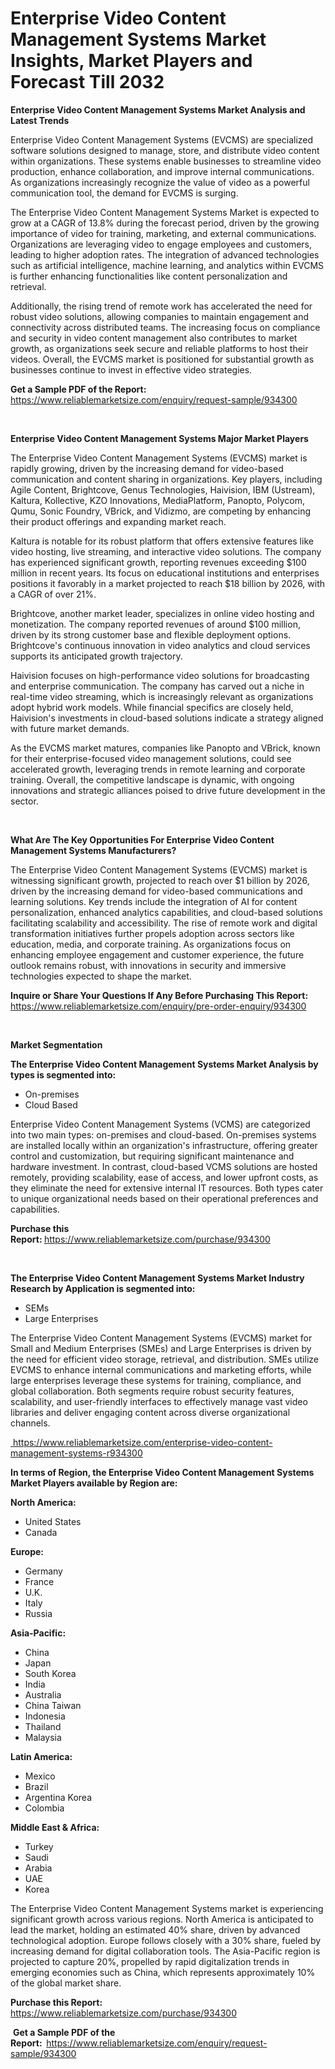<p><h1>Enterprise Video Content Management Systems Market Insights, Market Players and Forecast Till 2032</h1></p><p><strong>Enterprise Video Content Management Systems Market Analysis and Latest Trends</strong></p>
<p><p>Enterprise Video Content Management Systems (EVCMS) are specialized software solutions designed to manage, store, and distribute video content within organizations. These systems enable businesses to streamline video production, enhance collaboration, and improve internal communications. As organizations increasingly recognize the value of video as a powerful communication tool, the demand for EVCMS is surging.</p><p>The Enterprise Video Content Management Systems Market is expected to grow at a CAGR of 13.8% during the forecast period, driven by the growing importance of video for training, marketing, and external communications. Organizations are leveraging video to engage employees and customers, leading to higher adoption rates. The integration of advanced technologies such as artificial intelligence, machine learning, and analytics within EVCMS is further enhancing functionalities like content personalization and retrieval.</p><p>Additionally, the rising trend of remote work has accelerated the need for robust video solutions, allowing companies to maintain engagement and connectivity across distributed teams. The increasing focus on compliance and security in video content management also contributes to market growth, as organizations seek secure and reliable platforms to host their videos. Overall, the EVCMS market is positioned for substantial growth as businesses continue to invest in effective video strategies.</p></p>
<p><strong>Get a Sample PDF of the Report:&nbsp;</strong> <a href="https://www.reliablemarketsize.com/enquiry/request-sample/934300?utm_campaign=3616&utm_medium=2&utm_source=Github&utm_content=ia&utm_term=18042025&utm_id=enterprise-video-content-management-systems">https://www.reliablemarketsize.com/enquiry/request-sample/934300</a></p>
<p>&nbsp;</p>
<p><strong>Enterprise Video Content Management Systems Major Market Players</strong></p>
<p><p>The Enterprise Video Content Management Systems (EVCMS) market is rapidly growing, driven by the increasing demand for video-based communication and content sharing in organizations. Key players, including Agile Content, Brightcove, Genus Technologies, Haivision, IBM (Ustream), Kaltura, Kollective, KZO Innovations, MediaPlatform, Panopto, Polycom, Qumu, Sonic Foundry, VBrick, and Vidizmo, are competing by enhancing their product offerings and expanding market reach.</p><p>Kaltura is notable for its robust platform that offers extensive features like video hosting, live streaming, and interactive video solutions. The company has experienced significant growth, reporting revenues exceeding $100 million in recent years. Its focus on educational institutions and enterprises positions it favorably in a market projected to reach $18 billion by 2026, with a CAGR of over 21%.</p><p>Brightcove, another market leader, specializes in online video hosting and monetization. The company reported revenues of around $100 million, driven by its strong customer base and flexible deployment options. Brightcove's continuous innovation in video analytics and cloud services supports its anticipated growth trajectory.</p><p>Haivision focuses on high-performance video solutions for broadcasting and enterprise communication. The company has carved out a niche in real-time video streaming, which is increasingly relevant as organizations adopt hybrid work models. While financial specifics are closely held, Haivision's investments in cloud-based solutions indicate a strategy aligned with future market demands.</p><p>As the EVCMS market matures, companies like Panopto and VBrick, known for their enterprise-focused video management solutions, could see accelerated growth, leveraging trends in remote learning and corporate training. Overall, the competitive landscape is dynamic, with ongoing innovations and strategic alliances poised to drive future development in the sector.</p></p>
<p>&nbsp;</p>
<p><strong>What Are The Key Opportunities For Enterprise Video Content Management Systems Manufacturers?</strong></p>
<p><p>The Enterprise Video Content Management Systems (EVCMS) market is witnessing significant growth, projected to reach over $1 billion by 2026, driven by the increasing demand for video-based communications and learning solutions. Key trends include the integration of AI for content personalization, enhanced analytics capabilities, and cloud-based solutions facilitating scalability and accessibility. The rise of remote work and digital transformation initiatives further propels adoption across sectors like education, media, and corporate training. As organizations focus on enhancing employee engagement and customer experience, the future outlook remains robust, with innovations in security and immersive technologies expected to shape the market.</p></p>
<p><strong>Inquire or Share Your Questions If Any Before Purchasing This Report:</strong> <a href="https://www.reliablemarketsize.com/enquiry/pre-order-enquiry/934300?utm_campaign=3616&utm_medium=2&utm_source=Github&utm_content=ia&utm_term=18042025&utm_id=enterprise-video-content-management-systems">https://www.reliablemarketsize.com/enquiry/pre-order-enquiry/934300</a></p>
<p>&nbsp;</p>
<p><strong>Market Segmentation</strong></p>
<p><strong>The Enterprise Video Content Management Systems Market Analysis by types is segmented into:</strong></p>
<p><ul><li>On-premises</li><li>Cloud Based</li></ul></p>
<p><p>Enterprise Video Content Management Systems (VCMS) are categorized into two main types: on-premises and cloud-based. On-premises systems are installed locally within an organization's infrastructure, offering greater control and customization, but requiring significant maintenance and hardware investment. In contrast, cloud-based VCMS solutions are hosted remotely, providing scalability, ease of access, and lower upfront costs, as they eliminate the need for extensive internal IT resources. Both types cater to unique organizational needs based on their operational preferences and capabilities.</p></p>
<p><strong>Purchase this Report:&nbsp;</strong><a href="https://www.reliablemarketsize.com/purchase/934300?utm_campaign=3616&utm_medium=2&utm_source=Github&utm_content=ia&utm_term=18042025&utm_id=enterprise-video-content-management-systems">https://www.reliablemarketsize.com/purchase/934300</a></p>
<p>&nbsp;</p>
<p><strong>The Enterprise Video Content Management Systems Market Industry Research by Application is segmented into:</strong></p>
<p><ul><li>SEMs</li><li>Large Enterprises</li></ul></p>
<p><p>The Enterprise Video Content Management Systems (EVCMS) market for Small and Medium Enterprises (SMEs) and Large Enterprises is driven by the need for efficient video storage, retrieval, and distribution. SMEs utilize EVCMS to enhance internal communications and marketing efforts, while large enterprises leverage these systems for training, compliance, and global collaboration. Both segments require robust security features, scalability, and user-friendly interfaces to effectively manage vast video libraries and deliver engaging content across diverse organizational channels.</p></p>
<p><a href="https://www.reliablemarketsize.com/enterprise-video-content-management-systems-r934300?utm_campaign=3616&utm_medium=2&utm_source=Github&utm_content=ia&utm_term=18042025&utm_id=enterprise-video-content-management-systems">&nbsp;https://www.reliablemarketsize.com/enterprise-video-content-management-systems-r934300</a></p>
<p><strong>In terms of Region, the Enterprise Video Content Management Systems Market Players available by Region are:</strong></p>
<p>
    <p> <strong> North America: </strong>
        <ul>
            <li>United States</li>
            <li>Canada</li>
        </ul>
        </p> 
    <p> <strong> Europe: </strong>
        <ul>
            <li>Germany</li>
            <li>France</li>
            <li>U.K.</li>
            <li>Italy</li>
            <li>Russia</li>
        </ul>
        </p> 
    <p> <strong> Asia-Pacific: </strong>
        <ul>
            <li>China</li>
            <li>Japan</li>
            <li>South Korea</li>
            <li>India</li>
            <li>Australia</li>
            <li>China Taiwan</li>
            <li>Indonesia</li>
            <li>Thailand</li>
            <li>Malaysia</li>
        </ul>
        </p> 
    <p> <strong> Latin America: </strong>
        <ul>
            <li>Mexico</li>
            <li>Brazil</li>
            <li>Argentina Korea</li>
            <li>Colombia</li>
        </ul>
        </p> 
    <p> <strong> Middle East & Africa: </strong>
        <ul>
            <li>Turkey</li>
            <li>Saudi</li>
            <li>Arabia</li>
            <li>UAE</li>
            <li>Korea</li>
        </ul>
    </p>
    </p>
<p><p>The Enterprise Video Content Management Systems market is experiencing significant growth across various regions. North America is anticipated to lead the market, holding an estimated 40% share, driven by advanced technological adoption. Europe follows closely with a 30% share, fueled by increasing demand for digital collaboration tools. The Asia-Pacific region is projected to capture 20%, propelled by rapid digitalization trends in emerging economies such as China, which represents approximately 10% of the global market share.</p></p>
<p><strong>Purchase this Report: </strong><a href="https://www.reliablemarketsize.com/purchase/934300?utm_campaign=3616&utm_medium=2&utm_source=Github&utm_content=ia&utm_term=18042025&utm_id=enterprise-video-content-management-systems">https://www.reliablemarketsize.com/purchase/934300</a></p>
<p>&nbsp;<strong>Get a Sample PDF of the Report:&nbsp;&nbsp;</strong><a href="https://www.reliablemarketsize.com/enquiry/request-sample/934300?utm_campaign=3616&utm_medium=2&utm_source=Github&utm_content=ia&utm_term=18042025&utm_id=enterprise-video-content-management-systems">https://www.reliablemarketsize.com/enquiry/request-sample/934300</a></p>
<p><strong></strong></p>
<p><p></p><p></p><p></p></p>